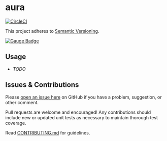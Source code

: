 # aura

[![CircleCI](https://circleci.com/gh/haroon-sheikh/aura.svg?style=svg)](https://circleci.com/gh/haroon-sheikh/aura)

This project adheres to [Semantic Versioning](https://semver.org).

[![Gauge Badge](https://gauge.org/Gauge_Badge.svg)](https://gauge.org)

## Usage

* *TODO*


## Issues & Contributions

Please [open an issue here](../../issues) on GitHub if you have a problem, suggestion, or other comment.

Pull requests are welcome and encouraged! Any contributions should include new or updated unit tests as necessary to maintain thorough test coverage.

Read [CONTRIBUTING.md](CONTRIBUTING.md) for guidelines.
